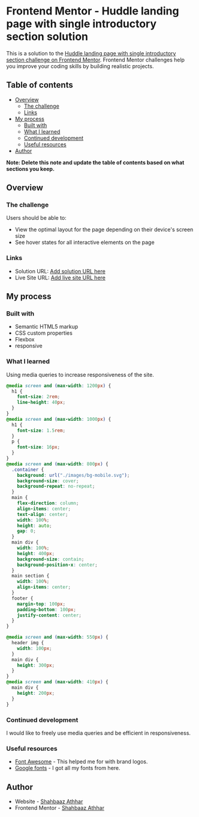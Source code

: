# Frontend Mentor - Huddle landing page with single introductory section solution

This is a solution to the [Huddle landing page with single introductory section challenge on Frontend Mentor](https://www.frontendmentor.io/challenges/huddle-landing-page-with-a-single-introductory-section-B_2Wvxgi0). Frontend Mentor challenges help you improve your coding skills by building realistic projects.

## Table of contents

- [Overview](#overview)
  - [The challenge](#the-challenge)
  - [Links](#links)
- [My process](#my-process)
  - [Built with](#built-with)
  - [What I learned](#what-i-learned)
  - [Continued development](#continued-development)
  - [Useful resources](#useful-resources)
- [Author](#author)

**Note: Delete this note and update the table of contents based on what sections you keep.**

## Overview

### The challenge

Users should be able to:

- View the optimal layout for the page depending on their device's screen size
- See hover states for all interactive elements on the page

### Links

- Solution URL: [Add solution URL here](https://github.com/Shahbaaz92/huddle-landing-page-with-single-introductory-section-master)
- Live Site URL: [Add live site URL here](https://shahbaaz92.github.io/huddle-landing-page-with-single-introductory-section-master/)

## My process

### Built with

- Semantic HTML5 markup
- CSS custom properties
- Flexbox
- responsive

### What I learned

Using media queries to increase responsiveness of the site.

```css
@media screen and (max-width: 1200px) {
  h1 {
    font-size: 2rem;
    line-height: 40px;
  }
}
@media screen and (max-width: 1000px) {
  h1 {
    font-size: 1.5rem;
  }
  p {
    font-size: 16px;
  }
}
@media screen and (max-width: 800px) {
  .container {
    background: url("./images/bg-mobile.svg");
    background-size: cover;
    background-repeat: no-repeat;
  }
  main {
    flex-direction: column;
    align-items: center;
    text-align: center;
    width: 100%;
    height: auto;
    gap: 0;
  }
  main div {
    width: 100%;
    height: 400px;
    background-size: contain;
    background-position-x: center;
  }
  main section {
    width: 100%;
    align-items: center;
  }
  footer {
    margin-top: 100px;
    padding-bottom: 100px;
    justify-content: center;
  }
}

@media screen and (max-width: 550px) {
  header img {
    width: 100px;
  }
  main div {
    height: 300px;
  }
}
@media screen and (max-width: 410px) {
  main div {
    height: 200px;
  }
}
```

### Continued development

I would like to freely use media queries and be efficient in responsiveness.

### Useful resources

- [Font Awesome](https://fontawesome.com/) - This helped me for with brand logos.
- [Google fonts](https://fonts.google.com/) - I got all my fonts from here.

## Author

- Website - [Shahbaaz Athhar](https://github.com/Shahbaaz92)
- Frontend Mentor - [Shahbaaz Athhar](https://www.frontendmentor.io/profile/Shahbaaz92)
